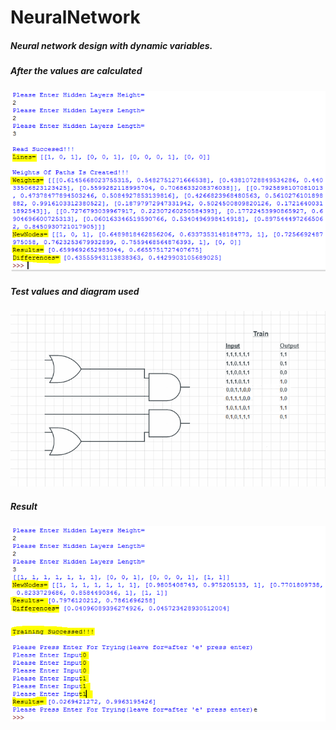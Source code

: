 # NeuralNetwork
##### **Neural network design with dynamic variables.**

##### **After the values are calculated**

![](https://github.com/ozkandgn/NeuralNetwork/blob/master/images/tryOutput.PNG)

##### **Test values and diagram used**

![](https://github.com/ozkandgn/NeuralNetwork/blob/master/images/trainDiagram.png)

##### **Result**

![](https://github.com/ozkandgn/NeuralNetwork/blob/master/images/testOutput.PNG)
